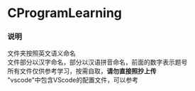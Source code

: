 # CProgramLearning
### 说明
文件夹按照英文语义命名  
文件部分以汉字命名，部分以汉语拼音命名，前面的数字表示题号  
所有文件仅供参考学习，按需自取，**请勿直接照抄上传**  
"vscode"中包含VScode的配置文件，可以参考
